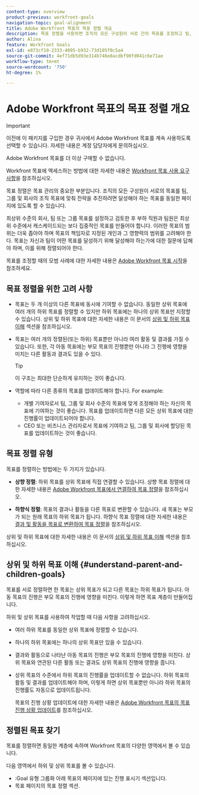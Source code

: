```yaml
---
content-type: overview
product-previous: workfront-goals
navigation-topic: goal-alignment
title: Adobe Workfront 목표의 목표 정렬 개요
description: 목표 정렬을 사용하면 조직의 모든 구성원이 서로 간의 목표를 조정하고 팀, 그룹 및 회사의 조직 목표를 조정하여 달성해야 하는 일에 대해 동일한 페이지에 있을 수 있습니다.
author: Alina
feature: Workfront Goals
exl-id: e073cf10-2333-4095-b932-73d105f0c5a4
source-git-commit: 4ef71db5d93e314b746e8acdbf90fd041c6e71ae
workflow-type: tm+mt
source-wordcount: '750'
ht-degree: 1%

---
```


# Adobe Workfront 목표의 목표 정렬 개요

<!--Audited: 10/2025-->

>[!IMPORTANT]
>
>이전에 이 패키지를 구입한 경우 귀사에서 Adobe Workfront 목표를 계속 사용하도록 선택할 수 있습니다. 자세한 내용은 계정 담당자에게 문의하십시오.
>
>Adobe Workfront 목표를 더 이상 구매할 수 없습니다.
> 
>Workfront 목표에 액세스하는 방법에 대한 자세한 내용은 [Workfront 목표 사용 요구 사항](/help/quicksilver/workfront-goals/goal-management/access-needed-for-wf-goals.md)을 참조하십시오.


<!--Old:
>Your organization must have the following to use the functionality described in this article:
>
>* For the new plan and license structure:
>
>   * The Ultimate Workfront plan 
>    
>* For the current plan and license structure: 
>
>   * A Pro or higher Workfront plan
>   * An Adobe Workfront Goals license in addition to a Workfront license.
>
>Contact your Workfront account manager to learn about a Workfront Goals license.    
> 
>For additional information about access to Workfront Goals, see [Requirements to use Workfront Goals](/help/quicksilver/workfront-goals/goal-management/access-needed-for-wf-goals.md).-->

목표 정렬은 목표 관리의 중요한 부분입니다. 조직의 모든 구성원이 서로의 목표를 팀, 그룹 및 회사의 조직 목표에 맞춰 전략을 추진하려면 달성해야 하는 목표를 동일한 페이지에 있도록 할 수 있습니다.

최상위 수준의 회사, 팀 또는 그룹 목표를 설정하고 검토한 후 부하 직원과 팀원은 최상위 수준에서 캐스케이드되는 보다 집중적인 목표를 만들어야 합니다. 이러한 목표의 범위는 더욱 좁아야 하며 목표의 책임자로 지정된 개인과 그 영향력의 범위를 고려해야 한다. 목표는 자신과 팀이 어떤 목표를 달성하기 위해 달성해야 하는가에 대한 질문에 답해야 하며, 이를 위해 정렬되어야 한다.

목표를 조정할 때의 모범 사례에 대한 자세한 내용은 [Adobe Workfront 목표 시작](../../workfront-goals/goal-management/getting-started-with-wf-goals.md)을 참조하세요.

## 목표 정렬을 위한 고려 사항

* 목표는 두 개 이상의 다른 목표에 동시에 기여할 수 없습니다. 동일한 상위 목표에 여러 개의 하위 목표를 정렬할 수 있지만 하위 목표에는 하나의 상위 목표만 지정할 수 있습니다. 상위 및 하위 목표에 대한 자세한 내용은 이 문서의 [상위 및 하위 목표 이해](#understand-parent-and-children-goals) 섹션을 참조하십시오.
* 목표는 여러 개의 정렬된(또는 하위) 목표뿐만 아니라 여러 활동 및 결과를 가질 수 있습니다. 또한, 각 아동 목표에는 부모 목표의 진행뿐만 아니라 그 진행에 영향을 미치는 다른 활동과 결과도 있을 수 있다.

  >[!TIP]
  >
  >이 구조는 최대한 단순하게 유지하는 것이 좋습니다.

* 역할에 따라 다른 종류의 목표를 업데이트해야 합니다. For example:

   * 개별 기여자로서 팀, 그룹 및 회사 수준의 목표에 맞게 조정해야 하는 자신의 목표에 기여하는 것이 좋습니다. 목표를 업데이트하면 다른 모든 상위 목표에 대한 진행률이 업데이트되어야 합니다.
   * CEO 또는 비즈니스 관리자로서 목표에 기여하고 팀, 그룹 및 회사에 할당된 목표를 업데이트하는 것이 좋습니다.

## 목표 정렬 유형

목표를 정렬하는 방법에는 두 가지가 있습니다.

* **상향 정렬**: 하위 목표를 상위 목표에 직접 연결할 수 있습니다. 상향 목표 정렬에 대한 자세한 내용은 [Adobe Workfront 목표에서 연결하여 목표 정렬](../../workfront-goals/goal-alignment/align-goals-by-connecting-them.md)을 참조하십시오.

* **하향식 정렬**: 목표의 결과나 활동을 다른 목표로 변환할 수 있습니다. 새 목표는 부모가 되는 원래 목표의 하위 목표가 됩니다. 하향식 목표 정렬에 대한 자세한 내용은 [결과 및 활동을 목표로 변환하여 목표 정렬](../../workfront-goals/goal-alignment/align-goals-by-converting-results-activities.md)을 참조하십시오.

상위 및 하위 목표에 대한 자세한 내용은 이 문서의 [상위 및 하위 목표 이해](#understand-parent-and-children-goals) 섹션을 참조하십시오.

## 상위 및 하위 목표 이해 {#understand-parent-and-children-goals}

목표를 서로 정렬하면 한 목표는 상위 목표가 되고 다른 목표는 하위 목표가 됩니다. 아동 목표의 진행은 부모 목표의 진행에 영향을 미친다. 이렇게 하면 목표 계층이 만들어집니다.

하위 및 상위 목표를 사용하여 작업할 때 다음 사항을 고려하십시오.

* 여러 하위 목표를 동일한 상위 목표에 정렬할 수 있습니다.
* 하나의 하위 목표에는 하나의 상위 목표만 있을 수 있습니다.
* 결과와 활동으로 나타난 아동 목표의 진행은 부모 목표의 진행에 영향을 미친다. 상위 목표와 연관된 다른 활동 또는 결과도 상위 목표의 진행에 영향을 줍니다.
* 상위 목표의 수준에서 하위 목표의 진행률을 업데이트할 수 없습니다. 하위 목표의 활동 및 결과를 업데이트해야 하며, 이렇게 하면 상위 목표뿐만 아니라 하위 목표의 진행률도 자동으로 업데이트됩니다.

  목표의 진행 상황 업데이트에 대한 자세한 내용은 [Adobe Workfront 목표의 목표 진행 상황 업데이트](../../workfront-goals/goal-review-and-workfront-goals-sections/check-in-goals.md)를 참조하십시오.

## 정렬된 목표 찾기

목표를 정렬하면 동일한 계층에 속하며 Workfront 목표의 다양한 영역에서 볼 수 있습니다.

<!--
* In the Production enviroment, you can view children and parent goals in the following areas:

    * The Goal Details panel
    * Goal List
    * Goal Alignment section
    * Check-in section
    * Pulse section
    * You can view all the parent goals of a goal in the Goal Hierarchy field of a Project or Goal report.
-->
다음 영역에서 하위 및 상위 목표를 볼 수 있습니다.

* :Goal 유형 그룹화 아래 목표의 페이지에 있는 진행 표시기 섹션입니다.
* 목표 페이지의 목표 정렬 섹션.




